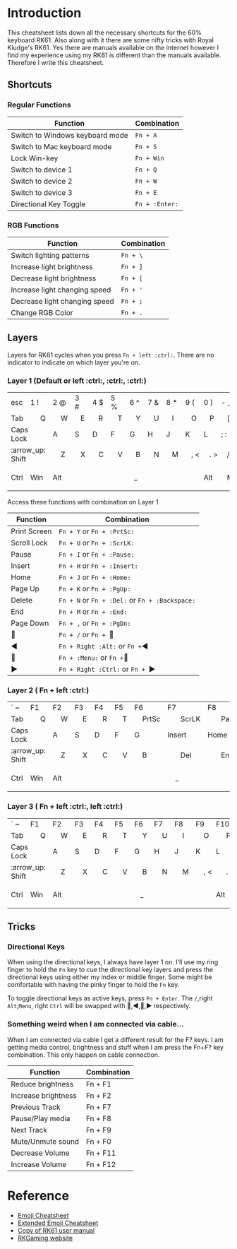 # Introduction

This cheatsheet lists down all the necessary shortcuts for the 60% keyboard RK61. Also along with it there are some nifty tricks with Royal Kludge's RK61. Yes there are manuals available on the internet  however I find my experience using my RK61 is different than the manuals available. Therefore I write this cheatsheet.



## Shortcuts

### Regular Functions

|Function|Combination|
-|-
|Switch to Windows keyboard mode|`Fn + A`|
|Switch to Mac keyboard mode|`Fn + S`|
|Lock Win-key| `Fn + Win` |
|Switch to device 1 | `Fn + Q` |
|Switch to device 2 | `Fn + W` |
|Switch to device 3 | `Fn + E` |
|Directional Key Toggle| `Fn + :Enter:`|

### RGB Functions

|Function|Combination|
-|-
|Switch lighting patterns|`Fn + \`|
|Increase light brightness|`Fn + ]`|
|Decrease light brightness|`Fn + [`|
|Increase light changing speed|`Fn + '`|
|Decrease light changing speed|`Fn + ;`|
|Change RGB Color|`Fn + .`|

## Layers

Layers for RK61 cycles when you press `Fn + left :ctrl:`. There are no indicator to indicate on which layer you're on.

### Layer 1 (Default or left :ctrl:, :ctrl:, :ctrl:)

<table>
  <tr>
    <td colspan=1> esc  
    <td colspan=2>1 !
    <td colspan=2>2 @
    <td colspan=2>3 #
    <td colspan=2> 4 $
    <td colspan=2> 5 %
    <td colspan=2> 6 ^
    <td colspan=2> 7 &
    <td colspan=2> 8 *
    <td colspan=2> 9 (
    <td colspan=2> 0 )
    <td colspan=2> - _
    <td colspan=2> = +
    <td colspan=3> :arrow_left: Backspace
  </tr>
  <tr>
    <td colspan=2>Tab  
    <td colspan=2>Q
    <td colspan=2>W
    <td colspan=2>E
    <td colspan=2>R
    <td colspan=2>T
    <td colspan=2>Y
    <td colspan=2>U
    <td colspan=2>I
    <td colspan=2>O
    <td colspan=2>P
    <td colspan=2>[ {
    <td colspan=2>] }
    <td colspan=2>\ &#124;
  </tr>
  <tr>
    <td colspan=3> Caps Lock  
    <td colspan=2>A
    <td colspan=2>S
    <td colspan=2>D
    <td colspan=2> F
    <td colspan=2> G
    <td colspan=2> H
    <td colspan=2> J
    <td colspan=2> K
    <td colspan=2> L
    <td colspan=2> ; :
    <td colspan=2> ' "
    <td colspan=2> Enter :leftwards_arrow_with_hook:
  </tr>
  <tr>
    <td colspan=4> :arrow_up: Shift  
    <td colspan=2>Z
    <td colspan=2>X
    <td colspan=2>C
    <td colspan=2>V
    <td colspan=2>B
    <td colspan=2>N
    <td colspan=2>M
    <td colspan=2>, <
    <td colspan=2>. >
    <td colspan=2>/ ?
    <td colspan=3> :arrow_up: Shift
  </tr>
  <tr>
    <td colspan=1> Ctrl  
    <td colspan=2> Win
    <td colspan=2> Alt
    <td colspan=14> <p align="center">_</p>
    <td colspan=3> Alt
    <td colspan=2> Menu
    <td colspan=2> Ctrl
    <td colspan=1> Fn
  </tr>
</table>

Access these functions with combination on Layer 1

| Function | Combination |
-|-
|Print Screen|`Fn + Y` or `Fn + :PrtSc:`|
|Scroll Lock| `Fn + U` or `Fn + :ScrLK:`|
|Pause| `Fn + I` or `Fn + :Pause:`|
|Insert| `Fn + H` or `Fn + :Insert:`|
|Home| `Fn + J` or `Fn + :Home:`|
|Page Up| `Fn + K` or `Fn + :PgUp:`|
|Delete| `Fn + N` or `Fn + :Del:` or `Fn + :Backspace:` |
|End | `Fn + M` or `Fn + :End:`|
|Page Down| `Fn + ,` or `Fn + :PgDn:`|
| :arrow_up_small: | `Fn + /` or `Fn + `:arrow_up_small:|
|:arrow_backward:| `Fn + Right :Alt:` or `Fn +`:arrow_backward:|
|:arrow_down_small:| `Fn + :Menu:` or `Fn +`:arrow_down_small:|
|:arrow_forward:|`Fn + Right :Ctrl:` or `Fn + `:arrow_forward:|

### Layer 2 ( Fn + left :ctrl:)

<table>
  <tr>
    <td colspan=1> &#96; ~
    <td colspan=2>F1
    <td colspan=2>F2
    <td colspan=2>F3
    <td colspan=2>F4
    <td colspan=2>F5
    <td colspan=2>F6
    <td colspan=2>F7
    <td colspan=2>F8
    <td colspan=2>F9
    <td colspan=2>F10
    <td colspan=2>F11
    <td colspan=2>F12
    <td colspan=3>Delete
  </tr>
  <tr>
    <td colspan=2>Tab  
    <td colspan=2>Q
    <td colspan=2>W
    <td colspan=2>E
    <td colspan=2>R
    <td colspan=2>T
    <td colspan=2>PrtSc
    <td colspan=2>ScrLK
    <td colspan=2>Pause
    <td colspan=2>O
    <td colspan=2>P
    <td colspan=2>[ {
    <td colspan=2>] }
    <td colspan=2>\ &#124;
  </tr>
  <tr>
    <td colspan=3> Caps Lock  
    <td colspan=2>A
    <td colspan=2>S
    <td colspan=2>D
    <td colspan=2>F
    <td colspan=2>G
    <td colspan=2> Insert
    <td colspan=2> Home
    <td colspan=2> PgUp
    <td colspan=2> L
    <td colspan=2> ; :
    <td colspan=2> ' "
    <td colspan=2> Enter :leftwards_arrow_with_hook:
  </tr>
  <tr>
    <td colspan=4> :arrow_up: Shift  
    <td colspan=2>Z
    <td colspan=2>X
    <td colspan=2>C
    <td colspan=2>V
    <td colspan=2>B
    <td colspan=2>Del
    <td colspan=2>End
    <td colspan=2>PgDn
    <td colspan=2>. >
    <td colspan=2>/ ?
    <td colspan=3> :arrow_up: Shift
  </tr>
  <tr>
    <td colspan=1> Ctrl  
    <td colspan=2> Win
    <td colspan=2> Alt
    <td colspan=14> <p align="center">_</p>
    <td colspan=3> Alt
    <td colspan=2> Menu
    <td colspan=2> Ctrl
    <td colspan=1> Fn
  </tr>
</table>

### Layer 3 ( Fn + left :ctrl:, left :ctrl:)

<table>
  <tr>
    <td colspan=1> &#96; ~
    <td colspan=2>F1
    <td colspan=2>F2
    <td colspan=2>F3
    <td colspan=2>F4
    <td colspan=2>F5
    <td colspan=2>F6
    <td colspan=2>F7
    <td colspan=2>F8
    <td colspan=2>F9
    <td colspan=2>F10
    <td colspan=2>F11
    <td colspan=2>F12
    <td colspan=3>Delete
  </tr>
  <tr>
    <td colspan=2>Tab  
    <td colspan=2>Q
    <td colspan=2>W
    <td colspan=2>E
    <td colspan=2>R
    <td colspan=2>T
    <td colspan=2>Y
    <td colspan=2>U
    <td colspan=2>I
    <td colspan=2>O
    <td colspan=2>P
    <td colspan=2>[ {
    <td colspan=2>] }
    <td colspan=2>\ &#124;
  </tr>
  <tr>
    <td colspan=3> Caps Lock  
    <td colspan=2>A
    <td colspan=2>S
    <td colspan=2>D
    <td colspan=2>F
    <td colspan=2>G
    <td colspan=2>H
    <td colspan=2>J
    <td colspan=2>K
    <td colspan=2>L
    <td colspan=2> ; :
    <td colspan=2> ' "
    <td colspan=2> Enter :leftwards_arrow_with_hook:
  </tr>
  <tr>
    <td colspan=4> :arrow_up: Shift  
    <td colspan=2>Z
    <td colspan=2>X
    <td colspan=2>C
    <td colspan=2>V
    <td colspan=2>B
    <td colspan=2>N
    <td colspan=2>M
    <td colspan=2>, <
    <td colspan=2>. >
    <td colspan=2>/ ?
    <td colspan=3> :arrow_up: Shift
  </tr>
  <tr>
    <td colspan=1> Ctrl  
    <td colspan=2> Win
    <td colspan=2> Alt
    <td colspan=14> <p align="center">_</p>
    <td colspan=3> Alt
    <td colspan=2> Menu
    <td colspan=2> Ctrl
    <td colspan=1> Fn
  </tr>
</table>

## Tricks

### Directional Keys

When using the directional keys, I always have layer 1 on. I'll use my ring finger to hold the `Fn` key to cue the directional key layers and press the directional keys using either my index or middle finger. Some might be comfortable with having the pinky finger to hold the `Fn` key.

To toggle directional keys as active keys, press `Fn + Enter`. The `/`,right `Alt`,`Menu`, right `Ctrl` will be swapped with :arrow_up_small:,:arrow_backward:,:arrow_down_small:,:arrow_forward: respectively.

### Something weird when I am connected via cable...

When I am connected via cable I get a different result for the F? keys. I am getting media control, brightness and stuff when I am press the Fn+F? key combination. This only happen on cable connection.

| Function | Combination |
-|-
| Reduce brightness | Fn + F1 |
| Increase brightness | Fn + F2 |
| Previous Track | Fn + F7 |
| Pause/Play media | Fn + F8 |
| Next Track | Fn + F9 |
| Mute/Unmute sound | Fn + F0 |
| Decrease Volume | Fn + F11 |
| Increase Volume | Fn + F12 |

# Reference

- [Emoji Cheatsheet](https://gist.github.com/rxaviers/7360908)
- [Extended Emoji Cheatsheet](https://gist.github.com/endolith/157796)
- [Copy of RK61 user manual](https://cdn.shopify.com/s/files/1/0510/7866/0274/files/RK61_User_Manual_cb7c7218-622c-4bd9-83ad-56980415b5f9.pdf?v=1614161829)
- [RKGaming website](https://rkgamingstore.com)

